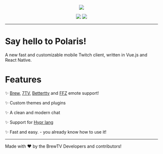 <p align="center">
    <img src="https://polar.vanished.lol/branding/polaris-removebg-preview.png">
</p>

<p align="center">
  <img src="https://img.shields.io/badge/vuejs-%2335495e.svg?style=for-the-badge&logo=vuedotjs&logoColor=%234FC08D">           <img src="https://img.shields.io/badge/react_native-%2320232a.svg?style=for-the-badge&logo=react&logoColor=%2361DAFB">
<hr>

# Say hello to Polaris!

A new fast and customizable mobile Twitch client, written in Vue.js and React Native.


# Features

✨ [Brew,](https://brew.chlove.lol) [7TV,](https://7tv.app) [Betterttv](https://betterttv.com/) and [FFZ](https://www.frankerfacez.com/) emote support!

✨ Custom themes and plugins

✨ A clean and modern chat

✨ Support for [Hypr lang](https://github.com/brewtv/hypr)

✨ Fast and easy. - you already know how to use it!

<hr>

Made with ♥ by the BrewTV Developers and contributors!
